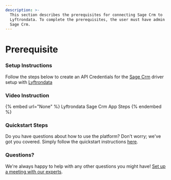 ```yaml
---
description: >-
  This section describes the prerequisites for connecting Sage Crm to
  Lyftrondata. To complete the prerequisites, the user must have admin access to
  Sage Crm.
---
```


# Prerequisite

<mark style="color:blue;"></mark>

### Setup Instructions

Follow the steps below to create an API Credentials for the [Sage Crm](None) driver setup with [Lyftrondata](https://www.lyftrondata.com)

### Video Instruction

{% embed url="None" %}
Lyftrondata Sage Crm App Steps
{% endembed %}

### Quickstart Steps

Do you have questions about how to use the platform? Don't worry; we've got you covered. Simply follow the quickstart instructions [here](README.md).

### Questions? <a href="#questions" id="questions"></a>

We're always happy to help with any other questions you might have! [Set up a meeting with our experts](https://www.lyftrondata.com/book-a-meeting/).

